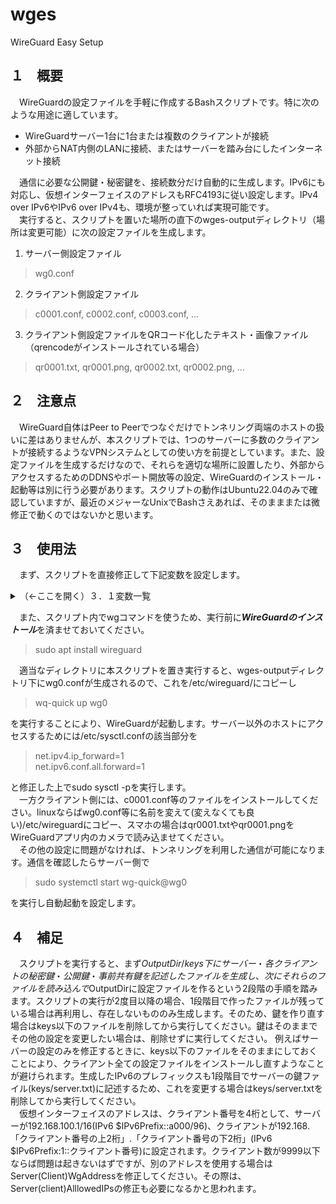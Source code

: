 # wges
 WireGuard Easy Setup

## １　概要

　WireGuardの設定ファイルを手軽に作成するBashスクリプトです。特に次のような用途に適しています。
- WireGuardサーバー1台に1台または複数のクライアントが接続
- 外部からNAT内側のLANに接続、またはサーバーを踏み台にしたインターネット接続

　通信に必要な公開鍵・秘密鍵を、接続数分だけ自動的に生成します。IPv6にも対応し、仮想インターフェイスのアドレスもRFC4193に従い設定します。IPv4 over IPv6やIPv6 over IPv4も、環境が整っていれば実現可能です。<br>
　実行すると、スクリプトを置いた場所の直下のwges-outputディレクトリ（場所は変更可能）に次の設定ファイルを生成します。

1. サーバー側設定ファイル
> wg0.conf
2. クライアント側設定ファイル
> c0001.conf, c0002.conf, c0003.conf, …
3. クライアント側設定ファイルをQRコード化したテキスト・画像ファイル（qrencodeがインストールされている場合）
> qr0001.txt, qr0001.png, qr0002.txt, qr0002.png, …

## ２　注意点
　WireGuard自体はPeer to Peerでつなぐだけでトンネリング両端のホストの扱いに差はありませんが、本スクリプトでは、1つのサーバーに多数のクライアントが接続するようなVPNシステムとしての使い方を前提としています。また、設定ファイルを生成するだけなので、それらを適切な場所に設置したり、外部からアクセスするためのDDNSやポート開放等の設定、WireGuardのインストール・起動等は別に行う必要があります。スクリプトの動作はUbuntu22.04のみで確認していますが、最近のメジャーなUnixでBashさえあれば、そのまままたは微修正で動くのではないかと思います。

## ３　使用法
　まず、スクリプトを直接修正して下記変数を設定します。
<details><summary>（←ここを開く）３．１変数一覧</summary><div>

>#### Peers
>　サーバーにぶら下がるクライアント数。9999まで対応。
>#### ServerPort
>　サーバーのWireGuardが使用する実ポート。
>#### Endpoint
>　外部からアクセスする時に使用するサーバー名・ポート番号。このアドレスが指す先がIPv6なら「over IPv6」で通信。
>#### EthernetInterface
>　サーバーから他のコンピューターへのアクセスに使用するインターフェイス。
>#### DNS
>　トンネル接続後にクライアント側が使用するネームサーバー。
>#### ClientAllowedIPs
>　クライアント側において、どこ向けのアクセスをトンネルに流すかを指定する変数。$iをクライアント番号、$IPv6PrefixをIPv6プレフィックスとして記述可能<br>
>　この設定は重要。トンネル確立後に、トンネルに流す（かつ受け入れる）相手先アドレスを「,」で区切って記述。例えば次のようなネットワーク。
>1. 192.168.XX.XX/24（サーバー側のローカルLAN）
>2. 10.0.0.0/16,$IPv6Prefix::96（WireGuardで作成された全サーバー・クライアントの仮想インターフェイス）
>3. 0.0.0.0/0, ::/0（全てのネットワーク）
>
>外部からLANへのアクセスを確保するのが目的ならば1、WireGuardでつながったホスト同士でも通信するなら1と2を併記、VPN踏み台サービスのようなことをさせるなら3のように指定。
>
>**（多くの場合、ここより下の変数は変更不要）**
>#### ServerConfigFile
>　サーバーの設定ファイル名。/etc/wireguardにコピーして使用。拡張子を除いたものがサーバー側の仮想インターフェイス名になる。
>#### ServerWgAddress, ClientWgAddress
>　それぞれ、サーバー側・クライアント側の仮想インターフェイスのIPアドレス。$iをクライアント番号、$IPv6PrefixをIPv6プレフィックスとして記述可能。
>#### ServerAllowedIPs
>　サーバー側において、どこ向けのアクセスをトンネルに流すかを指定する変数。$iをクライアント番号、$IPv6PrefixをIPv6プレフィックスとして記述可能。デフォルトの設定では相手クラアント向けアクセスのみをトンネル。
>#### UsePSK
>　trueの場合は事前共有鍵を生成。
>#### OutputDir
>　ファイルの出力ディレクトリを、絶対パスまたは本スクリプトからの相対パスで指定。
</div></details>

　また、スクリプト内でwgコマンドを使うため、実行前に***WireGuardのインストール***を済ませておいてください。
> sudo apt install wireguard

　適当なディレクトリに本スクリプトを置き実行すると、wges-outputディレクトリ下にwg0.confが生成されるので、これを/etc/wireguard/にコピーし
> wq-quick up wg0

を実行することにより、WireGuardが起動します。サーバー以外のホストにアクセスするためには/etc/sysctl.confの該当部分を
>net.ipv4.ip_forward=1<br>
>net.ipv6.conf.all.forward=1

と修正した上でsudo sysctl -pを実行します。<br>
　一方クライアント側には、c0001.conf等のファイルをインストールしてください。linuxならばwg0.conf等に名前を変えて(変えなくても良い)/etc/wireguardにコピー、スマホの場合はqr0001.txtやqr0001.pngをWireGuardアプリ内のカメラで読み込ませてください。<br>
　その他の設定に問題がなければ、トンネリングを利用した通信が可能になります。通信を確認したらサーバー側で
> sudo systemctl start wg-quick@wg0

を実行し自動起動を設定します。

## ４　補足
　スクリプトを実行すると、まず$OutputDir/keys下にサーバー・各クライアントの秘密鍵・公開鍵・事前共有鍵を記述したファイルを生成し、次にそれらのファイルを読み込んで$OutputDirに設定ファイルを作るという2段階の手順を踏みます。スクリプトの実行が2度目以降の場合、1段階目で作ったファイルが残っている場合は再利用し、存在しないもののみ生成します。そのため、鍵を作り直す場合はkeys以下のファイルを削除してから実行してください。鍵はそのままでその他の設定を変更したい場合は、削除せずに実行してください。 例えばサーバーの設定のみを修正するときに、keys以下のファイルをそのままにしておくことにより、クライアント全ての設定ファイルをインストールし直すようなことが避けられます。生成したIPv6のプレフィックスも1段階目でサーバーの鍵ファイル(keys/server.txt)に記述するため、これを変更する場合はkeys/server.txtを削除してから実行してください。<br>
　仮想インターフェイスのアドレスは、クライアント番号を4桁として、サーバーが192.168.100.1/16(IPv6 $IPv6Prefix::a000/96)、クライアントが192.168.「クライアント番号の上2桁」.「クライアント番号の下2桁」(IPv6 $IPv6Prefix:1::クライアント番号)に設定されます。クライアント数が9999以下ならば問題は起きないはずですが、別のアドレスを使用する場合はServer(Client)WgAddressを修正してください。その際は、Server(client)AlllowedIPsの修正も必要になるかと思われます。
